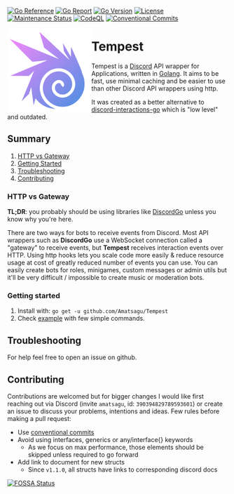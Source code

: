 [![Go Reference](https://pkg.go.dev/badge/github.com/disgoorg/disgo.svg)](https://pkg.go.dev/github.com/Amatsagu/Tempest)
[![Go Report](https://goreportcard.com/badge/github.com/disgoorg/disgo)](https://goreportcard.com/report/github.com/Amatsagu/Tempest)
[![Go Version](https://img.shields.io/github/go-mod/go-version/disgoorg/disgo)](https://golang.org/doc/devel/release.html)
[![License](https://img.shields.io/github/license/Amatsagu/tempest)](https://github.com/Amatsagu/Tempest/blob/development/LICENSE)
[![Maintenance Status](https://img.shields.io/maintenance/yes/2024)](https://github.com/Amatsagu/Tempest)
[![CodeQL](https://github.com/Amatsagu/Tempest/actions/workflows/github-code-scanning/codeql/badge.svg?branch=development)](https://github.com/Amatsagu/Tempest/actions/workflows/github-code-scanning/codeql)
[![Conventional Commits](https://img.shields.io/badge/Conventional%20Commits-1.0.0-%23FE5196?logo=conventionalcommits&logoColor=white)](https://conventionalcommits.org)

<img align="left" src="/.github/tempest-logo.png" width=192 alt="Tempest library logo">

# Tempest
Tempest is a [Discord](https://discord.com) API wrapper for Applications, written in [Golang](https://golang.org/). It aims to be fast, use minimal caching and be easier to use than other Discord API wrappers using http.

It was created as a better alternative to [discord-interactions-go](https://github.com/bsdlp/discord-interactions-go) which is "low level" and outdated.

## Summary
1. [HTTP vs Gateway](#http-vs-gateway)
2. [Getting Started](#getting-started)
3. [Troubleshooting](#troubleshooting)
4. [Contributing](#contributing)

### HTTP vs Gateway
**TL;DR**: you probably should be using libraries like [DiscordGo](https://github.com/bwmarrin/discordgo) unless you know why you're here.

There are two ways for bots to receive events from Discord. Most API wrappers such as **DiscordGo** use a WebSocket connection called a "gateway" to receive events, but **Tempest** receives interaction events over HTTP. Using http hooks lets you scale code more easily & reduce resource usage at cost of greatly reduced number of events you can use. You can easily create bots for roles, minigames, custom messages or admin utils but it'll be very difficult / impossible to create music or moderation bots.

### Getting started
1. Install with: `go get -u github.com/Amatsagu/Tempest`
2. Check [example](https://github.com/Amatsagu/Tempest/blob/master/example) with few simple commands.



## Troubleshooting
For help feel free to open an issue on github.

## Contributing
Contributions are welcomed but for bigger changes I would like first reaching out via Discord (invite `amatsagu`, id: `390394829789593601`) or create an issue to discuss your problems, intentions and ideas.
Few rules before making a pull request:
* Use [conventional commits](https://www.conventionalcommits.org/en/v1.0.0/) 
* Avoid using interfaces, generics or any/interface{} keywords
    - As we focus on max performance, those elements should be skipped unless required to go forward
* Add link to document for new structs
    - Since `v1.1.0`, all structs have links to corresponding discord docs



[![FOSSA Status](https://app.fossa.com/api/projects/git%2Bgithub.com%2FAmatsagu%2FTempest.svg?type=large)](https://app.fossa.com/projects/git%2Bgithub.com%2FAmatsagu%2FTempest?ref=badge_large)